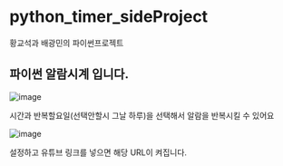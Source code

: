 # python_timer_sideProject
황교석과 배광민의 파이썬프로젝트

## 파이썬 알람시계 입니다.

![image](https://user-images.githubusercontent.com/96456897/204504928-003e3b9f-8b6b-41f7-96c8-b46bc4efff27.png)

시간과 반복할요일(선택안할시 그날 하루)을 선택해서 알람을 반복시킬 수 있어요

![image](https://user-images.githubusercontent.com/96456897/204505219-084a33a6-5796-4808-b4c0-aa1d5b476bf5.png)

설정하고 유튜브 링크를 넣으면 해당 URL이 켜집니다.


